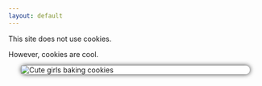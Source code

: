 ```yaml
---
layout: default
---
```


<style>
#cookies {
  width: 90%;
  max-width: 650px;
  background-color: #FFFFFF;
  border-radius: 8px;
  box-shadow: 0 0 9px 1px rgba(0,0,0,.666);
  margin: auto;
}
#cookies img {
  max-width: 100%;
}
</style>

This site does not use cookies.

However, cookies are cool.

<div id="cookies">
  <img src="{{ "/i/cookies.jpg" | relative_url }}" alt="Cute girls baking cookies">
</div>
